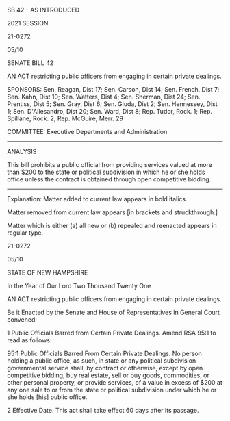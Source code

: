  SB 42 - AS INTRODUCED

 

 

2021 SESSION

 21-0272

 05/10

 

SENATE BILL 42

 

AN ACT restricting public officers from engaging in certain private dealings.

 

SPONSORS: Sen. Reagan, Dist 17; Sen. Carson, Dist 14; Sen. French, Dist 7; Sen. Kahn, Dist 10; Sen. Watters, Dist 4; Sen. Sherman, Dist 24; Sen. Prentiss, Dist 5; Sen. Gray, Dist 6; Sen. Giuda, Dist 2; Sen. Hennessey, Dist 1; Sen. D'Allesandro, Dist 20; Sen. Ward, Dist 8; Rep. Tudor, Rock. 1; Rep. Spillane, Rock. 2; Rep. McGuire, Merr. 29

 

COMMITTEE: Executive Departments and Administration

 

-----------------------------------------------------------------

 

ANALYSIS

 

 This bill prohibits a public official from providing services valued at more than $200 to the state or political subdivision in which he or she holds office unless the contract is obtained through open competitive bidding.

 

- - - - - - - - - - - - - - - - - - - - - - - - - - - - - - - - - - - - - - - - - - - - - - - - - - - - - - - - - - - - - - - - - - - - - - - - - - - 

 

Explanation: Matter added to current law appears in bold italics.

 Matter removed from current law appears [in brackets and struckthrough.]

 Matter which is either (a) all new or (b) repealed and reenacted appears in regular type.

 21-0272

 05/10

 

STATE OF NEW HAMPSHIRE

 

In the Year of Our Lord Two Thousand Twenty One

 

AN ACT restricting public officers from engaging in certain private dealings.

 

Be it Enacted by the Senate and House of Representatives in General Court convened:

 

 1 Public Officials Barred from Certain Private Dealings. Amend RSA 95:1 to read as follows:

 95:1 Public Officials Barred From Certain Private Dealings. No person holding a public office, as such, in state or any political subdivision governmental service shall, by contract or otherwise, except by open competitive bidding, buy real estate, sell or buy goods, commodities, or other personal property, or provide services, of a value in excess of $200 at any one sale to or from the state or political subdivision under which he or she holds [his] public office. 

 2 Effective Date. This act shall take effect 60 days after its passage.

